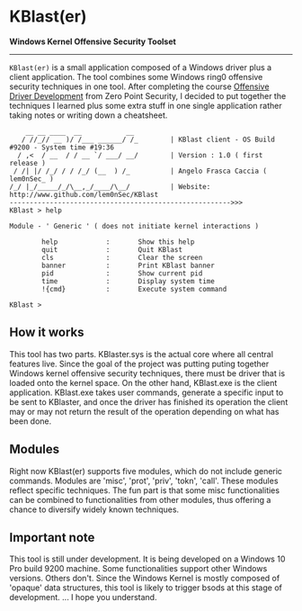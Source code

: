 # KBlast\(er\)
**Windows Kernel Offensive Security Toolset**

-----------------------------------------------------------------------------------------------------------------------------------------------------------------
`KBlast(er)` is a small application composed of a Windows driver plus a client application. The tool combines some Windows ring0 offensive security techniques in one tool. After completing the course [Offensive Driver Development](https://training.zeropointsecurity.co.uk/courses/offensive-driver-development) from Zero Point Security, I decided to put together the techniques I learned plus some extra stuff in one single application rather taking notes or writing down a cheatsheet.

```
    __ __ ____  __           __
   / //_// __ )/ /___ ______/ /_        | KBlast client - OS Build #9200 - System time #19:36
  / ,<  / __  / / __ `/ ___/ __/        | Version : 1.0 ( first release )
 / /| |/ /_/ / / /_/ (__  ) /_          | Angelo Frasca Caccia ( lem0nSec_ )
/_/ |_/_____/_/\__,_/____/\__/          | Website: http://www.github.com/lem0nSec/KBlast
------------------------------------------------------->>>
KBlast > help

Module - ' Generic ' ( does not initiate kernel interactions )

        help            :       Show this help
        quit            :       Quit KBlast
        cls             :       Clear the screen
        banner          :       Print KBlast banner
        pid             :       Show current pid
        time            :       Display system time
        !{cmd}          :       Execute system command

KBlast >
```
## How it works
This tool has two parts. KBlaster.sys is the actual core where all central features live. Since the goal of the project was putting puting together Windows kernel offensive security techniques, there must be driver that is loaded onto the kernel space. On the other hand, KBlast.exe is the client application. KBlast.exe takes user commands, generate a specific input to be sent to KBlaster, and once the driver has finished its operation the client may or may not return the result of the operation depending on what has been done.

## Modules
Right now KBlast\(er\) supports five modules, which do not include generic commands. Modules are 'misc', 'prot', 'priv', 'tokn', 'call'. These modules reflect specific techniques. The fun part is that some misc functionalities can be combined to functionalities from other modules, thus offering a chance to diversify widely known techniques.


## Important note
This tool is still under development. It is being developed on a Windows 10 Pro build 9200 machine. Some functionalities support other Windows versions. Others don't. Since the Windows Kernel is mostly composed of 'opaque' data structures, this tool is likely to trigger bsods at this stage of development. ... I hope you understand.
